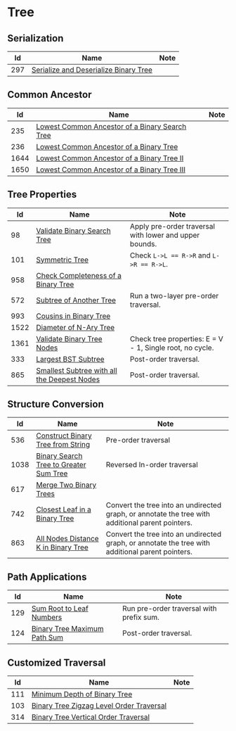 # Tree

## Serialization
| Id      | Name                                        | Note               |
|---------|---------------------------------------------|--------------------|
| 297     |  <a href="https://github.com/ZSShen/Hacking-Tech-Interview/blob/main/AlgorithmDesign/src/297_Serialize_and_Deserialize_Binary_Tree.cpp" target="_blank">Serialize and Deserialize Binary Tree</a>|  |


## Common Ancestor
| Id      | Name                                        | Note               |
|---------|---------------------------------------------|--------------------|
| 235     |  <a href="https://github.com/ZSShen/Hacking-Tech-Interview/blob/main/AlgorithmDesign/src/235_Lowest_Common_Ancestor_of_a_Binary_Search_Tree.cpp" target="_blank">Lowest Common Ancestor of a Binary Search Tree</a>|  |
| 236     |  <a href="https://github.com/ZSShen/Hacking-Tech-Interview/blob/main/AlgorithmDesign/src/235_Lowest_Common_Ancestor_of_a_Binary_Tree.cpp" target="_blank">Lowest Common Ancestor of a Binary Tree</a>|  |
| 1644     |  <a href="https://github.com/ZSShen/Hacking-Tech-Interview/blob/main/AlgorithmDesign/src/1644_Lowest_Common_Ancestor_of_a_Binary_Tree_II.cpp" target="_blank">Lowest Common Ancestor of a Binary Tree II</a>|  |
| 1650     |  <a href="https://github.com/ZSShen/Hacking-Tech-Interview/blob/main/AlgorithmDesign/src/1644_Lowest_Common_Ancestor_of_a_Binary_Tree_III.cpp" target="_blank">Lowest Common Ancestor of a Binary Tree III</a>|  |


## Tree Properties
| Id      | Name                                        | Note               |
|---------|---------------------------------------------|--------------------|
| 98     |  <a href="https://github.com/ZSShen/Hacking-Tech-Interview/blob/main/AlgorithmDesign/src/98_Validate_Binary_Search_Tree.cpp" target="_blank">Validate Binary Search Tree</a>| Apply pre-order traversal with lower and upper bounds. |
| 101     |  <a href="https://github.com/ZSShen/Hacking-Tech-Interview/blob/main/AlgorithmDesign/src/101_Symmetric_Tree.cpp" target="_blank">Symmetric Tree</a>| Check `L->L == R->R` and `L->R == R->L`. |
| 958     |  <a href="https://github.com/ZSShen/Hacking-Tech-Interview/blob/main/AlgorithmDesign/src/958_Check_Completeness_of_a_Binary_Tree.cpp" target="_blank">Check Completeness of a Binary Tree</a>|  |
| 572     |  <a href="https://github.com/ZSShen/Hacking-Tech-Interview/blob/main/AlgorithmDesign/src/572_Subtree_of_Another_Tree.cpp" target="_blank">Subtree of Another Tree</a>| Run a two-layer pre-order traversal. |
| 993     |  <a href="https://github.com/ZSShen/Hacking-Tech-Interview/blob/main/AlgorithmDesign/src/993_Cousins_in_Binary_Tree.cpp" target="_blank">Cousins in Binary Tree</a>|  |
| 1522     |  <a href="https://github.com/ZSShen/Hacking-Tech-Interview/blob/main/AlgorithmDesign/src/1522_Diameter_of_N-Ary_Tree.cpp" target="_blank">Diameter of N-Ary Tree</a>|  |
| 1361     |  <a href="https://github.com/ZSShen/Hacking-Tech-Interview/blob/main/AlgorithmDesign/src/1361_Validate_Binary_Tree_Nodes.cpp" target="_blank">Validate Binary Tree Nodes</a>| Check tree properties: E = V - 1, Single root, no cycle. |
| 333     |  <a href="https://github.com/ZSShen/Hacking-Tech-Interview/blob/main/AlgorithmDesign/src/333_Largest_BST_Subtree.cpp" target="_blank">Largest BST Subtree</a>| Post-order traversal. |
| 865     |  <a href="https://github.com/ZSShen/Hacking-Tech-Interview/blob/main/AlgorithmDesign/src/865_Smallest_Subtree_with_all_the_Deepest_Nodes.cpp" target="_blank">Smallest Subtree with all the Deepest Nodes</a>| Post-order traversal. |


## Structure Conversion
| Id      | Name                                        | Note               |
|---------|---------------------------------------------|--------------------|
| 536     |  <a href="https://github.com/ZSShen/Hacking-Tech-Interview/blob/main/AlgorithmDesign/src/536_Construct_Binary_Tree_from_String.cpp" target="_blank">Construct Binary Tree from String</a>| Pre-order traversal |
| 1038     |  <a href="https://github.com/ZSShen/Hacking-Tech-Interview/blob/main/AlgorithmDesign/src/1038_Binary_Search_Tree_to_Greater_Sum_Tree.cpp" target="_blank">Binary Search Tree to Greater Sum Tree</a>| Reversed In-order traversal |
| 617     |  <a href="https://github.com/ZSShen/Hacking-Tech-Interview/blob/main/AlgorithmDesign/src/617_Merge_Two_Binary_Trees.cpp" target="_blank">Merge Two Binary Trees</a>|  |
| 742     |  <a href="https://github.com/ZSShen/Hacking-Tech-Interview/blob/main/AlgorithmDesign/src/742_Closest_Leaf_in_a_Binary_Tree.cpp" target="_blank">Closest Leaf in a Binary Tree</a>| Convert the tree into an undirected graph, or annotate the tree with additional parent pointers. |
| 863     |  <a href="https://github.com/ZSShen/Hacking-Tech-Interview/blob/main/AlgorithmDesign/src/863_All_Nodes_Distance_K_in_Binary_Tree.cpp" target="_blank">All Nodes Distance K in Binary Tree</a>| Convert the tree into an undirected graph, or annotate the tree with additional parent pointers. |


## Path Applications
| Id      | Name                                        | Note               |
|---------|---------------------------------------------|--------------------|
| 129     |  <a href="https://github.com/ZSShen/Hacking-Tech-Interview/blob/main/AlgorithmDesign/src/129_Sum_Root_to_Leaf_Numbers.cpp" target="_blank">Sum Root to Leaf Numbers</a>| Run pre-order traversal with prefix sum. |
| 124     |  <a href="https://github.com/ZSShen/Hacking-Tech-Interview/blob/main/AlgorithmDesign/src/124_Binary_Tree_Maximum_Path_Sum.cpp" target="_blank">Binary Tree Maximum Path Sum</a>| Post-order traversal. |


## Customized Traversal
| Id      | Name                                        | Note               |
|---------|---------------------------------------------|--------------------|
| 111     |  <a href="https://github.com/ZSShen/Hacking-Tech-Interview/blob/main/AlgorithmDesign/src/111_Minimum_Depth_of_Binary_Tree.cpp" target="_blank">Minimum Depth of Binary Tree</a>|  |
| 103     |  <a href="https://github.com/ZSShen/Hacking-Tech-Interview/blob/main/AlgorithmDesign/src/103_Binary_Tree_Zigzag_Level_Order_Traversal.cpp" target="_blank">Binary Tree Zigzag Level Order Traversal</a>|  |
| 314     |  <a href="https://github.com/ZSShen/Hacking-Tech-Interview/blob/main/AlgorithmDesign/src/314_Binary_Tree_Vertical_Order_Traversal.cpp" target="_blank">Binary Tree Vertical Order Traversal</a>|  |
